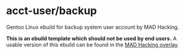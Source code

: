 # acct-user/backup
Gentoo Linux ebuild for backup system user account by MAD Hacking.

**This is an ebuild template which should not be used by end users.** A usable version of this ebuild can
be found in the [MAD Hacking overlay](https://github.com/MADhacking/overlay).

